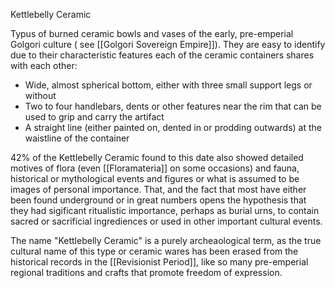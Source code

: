 Kettlebelly Ceramic

Typus of burned ceramic bowls and vases of the early, pre-emperial Golgori culture ( see [[Golgori Sovereign Empire]]). They are easy to identify due to their characteristic features each of the ceramic containers shares with each other:

- Wide, almost spherical bottom, either with three small support legs or without
- Two to four handlebars, dents or other features near the rim that can be used to grip and carry the artifact
- A straight line (either painted on, dented in or prodding outwards) at the waistline of the container

42% of the Kettlebelly Ceramic found to this date also showed detailed motives of flora (even [[Floramateria]] on some occasions) and fauna, historical or mythological events and figures or what is assumed to be images of personal importance. That, and the fact that most have either been found underground or in great numbers opens the hypothesis that they had sigificant ritualistic importance, perhaps as burial urns, to contain sacred or sacrificial ingrediences or used in other important cultural events.

The name "Kettlebelly Ceramic" is a purely archeaological term, as the true cultural name of this type or ceramic wares has been erased from the historical records in the [[Revisionist Period]], like so many pre-emperial regional traditions and crafts that promote freedom of expression. 